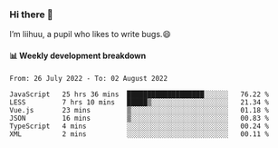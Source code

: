 ### Hi there 👋
I’m liihuu, a pupil who likes to write bugs.😄


#### 📊 Weekly development breakdown
<!--START_SECTION:waka-->

```text
From: 26 July 2022 - To: 02 August 2022

JavaScript   25 hrs 36 mins  ███████████████████░░░░░░   76.22 %
LESS         7 hrs 10 mins   █████▒░░░░░░░░░░░░░░░░░░░   21.34 %
Vue.js       23 mins         ▒░░░░░░░░░░░░░░░░░░░░░░░░   01.18 %
JSON         16 mins         ▒░░░░░░░░░░░░░░░░░░░░░░░░   00.83 %
TypeScript   4 mins          ░░░░░░░░░░░░░░░░░░░░░░░░░   00.24 %
XML          2 mins          ░░░░░░░░░░░░░░░░░░░░░░░░░   00.11 %
```

<!--END_SECTION:waka-->

<!--
**liihuu/liihuu** is a ✨ _special_ ✨ repository because its `README.md` (this file) appears on your GitHub profile.

Here are some ideas to get you started:

- 🔭 I’m currently working on ...
- 🌱 I’m currently learning ...
- 👯 I’m looking to collaborate on ...
- 🤔 I’m looking for help with ...
- 💬 Ask me about ...
- 📫 How to reach me: ...
- 😄 Pronouns: ...
- ⚡ Fun fact: ...
-->
